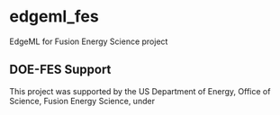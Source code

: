 # edgeml_fes
EdgeML for Fusion Energy Science project  

## DOE-FES Support
This project was supported by the US Department of Energy, Office of Science, Fusion Energy Science, under
